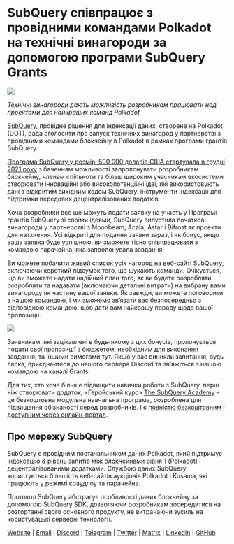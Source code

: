 # SubQuery співпрацює з провідними командами Polkadot на технічні винагороди за допомогою програми SubQuery Grants

![](https://miro.medium.com/max/1400/0*KlrhjUy3MRRT98OO)

_Технічні винагороди дають можливість розробникам працювати над проектами для найкращих команд Polkadot_

[SubQuery](https://subquery.network/), провідне рішення для індексації даних, створене на Polkadot (DOT), рада оголосити про запуск технічних винагород у партнерстві з провідними командами блокчейну в Polkadot в рамках програми грантів SubQuery.

[Програма SubQuery у розмірі 500 000 доларів США стартувала в грудні 2021 року](https://subquery.medium.com/subquery-launches-500-000-grants-program-to-promote-polkadot-ecosystem-growth-9f04e6f67a3b) з баченням можливості запропонувати розробникам блокчейну, членам спільноти та більш широким учасникам екосистеми створювати інноваційні або високопотенційні ідеї, які використовують дані з відкритим вихідним кодом SubQuery. інструменти індексації для підтримки передових децентралізованих додатків.

Хоча розробники все ще можуть подати заявку на участь у Програмі грантів SubQuery зі своїми ідеями, SubQuery випустила початкові винагороди у партнерстві з Moonbeam, Acala, Astar і Bifrost як проекти для натхнення. Усі відкриті для подання заявки зараз, і як бонус, якщо ваша заявка буде успішною, ви зможете тісно співпрацювати з командою парачейна, яка запропонувала завдання!

Ви можете побачити живий список усіх нагород на веб-сайті SubQuery, включаючи короткий підсумок того, що шукають команди. Очікується, що ви зможете надати надійний план того, як ви будете розробляти, розробляти та надавати (включаючи детальні витрати) на вибрану вами винагороду як частину вашої заявки. Як завжди, ви можете поговорити з нашою командою, і ми зможемо зв’язати вас безпосередньо з відповідною командою, щоб дати вам найкращу пораду щодо вашої пропозиції.

![](https://miro.medium.com/max/1400/0*o2m57G86Tyi2UWiQ)

Заявникам, які зацікавлені в будь-якому з цих бонусів, пропонується подати свої пропозиції з бюджетом, необхідним для виконання завдання, та іншими вимогами тут. Якщо у вас виникли запитання, будь ласка, приєднайтеся до нашого сервера Discord та зв’яжіться з нашою командою на каналі Grants.

Для тих, хто хоче більше підвищити навички роботи з SubQuery, перш ніж створювати додаток, «Геройський курс» [The SubQuery Academy](https://subquery.medium.com/subquery-launches-the-subquery-academy-9505dc66a01) – це безкоштовна модульна навчальна програма, розроблена для підвищення обізнаності серед розробників. і є [повністю безкоштовним і доступним через онлайн-портал](https://subquery.coassemble.com/unlock/dOKZW6O#/).

## Про мережу SubQuery

SubQuery є провідним постачальником даних Polkadot, який підтримує індексацію & рівень запитів між блокчейнами рівня 1 (Polkadot) і децентралізованими додатками. Службою даних SubQuery користується більшість веб-сайтів аукціонів Polkadot і Kusama, які працюють у режимі краудлоу та парачейна.

Протокол SubQuery абстрагує особливості даних блокчейну за допомогою SubQuery SDK, дозволяючи розробникам зосередитися на розгортанні свого основного продукту, не витрачаючи зусиль на користувацькі серверні технології.

[Website](https://subquery.network/) | [Email](hello@subquery.network) | [Discord](https://discord.com/invite/78zg8aBSMG) | [Telegram](https://t.me/subquerynetwork) | [Twitter](https://twitter.com/subquerynetwork) | [Matrix](https://matrix.to/#/#subquery:matrix.org) | [LinkedIn](https://www.linkedin.com/company/subquery) | [GitHub](https://github.com/subquery)
